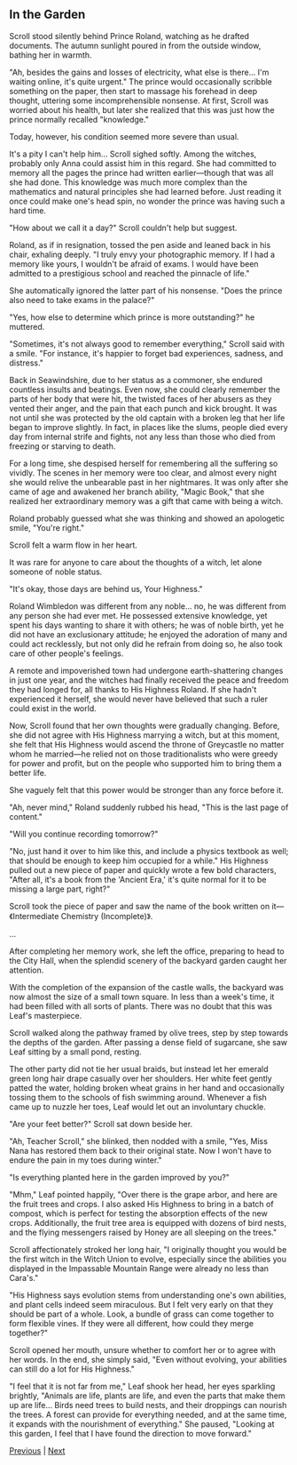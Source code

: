 ## In the Garden
Scroll stood silently behind Prince Roland, watching as he drafted documents. The autumn sunlight poured in from the outside window, bathing her in warmth.



"Ah, besides the gains and losses of electricity, what else is there... I'm waiting online, it's quite urgent." The prince would occasionally scribble something on the paper, then start to massage his forehead in deep thought, uttering some incomprehensible nonsense. At first, Scroll was worried about his health, but later she realized that this was just how the prince normally recalled "knowledge."



Today, however, his condition seemed more severe than usual.



It's a pity I can't help him... Scroll sighed softly. Among the witches, probably only Anna could assist him in this regard. She had committed to memory all the pages the prince had written earlier—though that was all she had done. This knowledge was much more complex than the mathematics and natural principles she had learned before. Just reading it once could make one's head spin, no wonder the prince was having such a hard time.



"How about we call it a day?" Scroll couldn't help but suggest.



Roland, as if in resignation, tossed the pen aside and leaned back in his chair, exhaling deeply. "I truly envy your photographic memory. If I had a memory like yours, I wouldn't be afraid of exams. I would have been admitted to a prestigious school and reached the pinnacle of life."



She automatically ignored the latter part of his nonsense. "Does the prince also need to take exams in the palace?"



"Yes, how else to determine which prince is more outstanding?" he muttered.



"Sometimes, it's not always good to remember everything," Scroll said with a smile. "For instance, it's happier to forget bad experiences, sadness, and distress."



Back in Seawindshire, due to her status as a commoner, she endured countless insults and beatings. Even now, she could clearly remember the parts of her body that were hit, the twisted faces of her abusers as they vented their anger, and the pain that each punch and kick brought. It was not until she was protected by the old captain with a broken leg that her life began to improve slightly. In fact, in places like the slums, people died every day from internal strife and fights, not any less than those who died from freezing or starving to death.



For a long time, she despised herself for remembering all the suffering so vividly. The scenes in her memory were too clear, and almost every night she would relive the unbearable past in her nightmares. It was only after she came of age and awakened her branch ability, "Magic Book," that she realized her extraordinary memory was a gift that came with being a witch.



Roland probably guessed what she was thinking and showed an apologetic smile, "You're right."



Scroll felt a warm flow in her heart.



It was rare for anyone to care about the thoughts of a witch, let alone someone of noble status.



"It's okay, those days are behind us, Your Highness."



Roland Wimbledon was different from any noble... no, he was different from any person she had ever met. He possessed extensive knowledge, yet spent his days wanting to share it with others; he was of noble birth, yet he did not have an exclusionary attitude; he enjoyed the adoration of many and could act recklessly, but not only did he refrain from doing so, he also took care of other people's feelings.



A remote and impoverished town had undergone earth-shattering changes in just one year, and the witches had finally received the peace and freedom they had longed for, all thanks to His Highness Roland. If she hadn't experienced it herself, she would never have believed that such a ruler could exist in the world.



Now, Scroll found that her own thoughts were gradually changing. Before, she did not agree with His Highness marrying a witch, but at this moment, she felt that His Highness would ascend the throne of Greycastle no matter whom he married—he relied not on those traditionalists who were greedy for power and profit, but on the people who supported him to bring them a better life.



She vaguely felt that this power would be stronger than any force before it.

"Ah, never mind," Roland suddenly rubbed his head, "This is the last page of content."

"Will you continue recording tomorrow?"

"No, just hand it over to him like this, and include a physics textbook as well; that should be enough to keep him occupied for a while." His Highness pulled out a new piece of paper and quickly wrote a few bold characters, "After all, it's a book from the 'Ancient Era,' it's quite normal for it to be missing a large part, right?"

Scroll took the piece of paper and saw the name of the book written on it—《Intermediate Chemistry (Incomplete)》.

...

After completing her memory work, she left the office, preparing to head to the City Hall, when the splendid scenery of the backyard garden caught her attention.

With the completion of the expansion of the castle walls, the backyard was now almost the size of a small town square. In less than a week's time, it had been filled with all sorts of plants. There was no doubt that this was Leaf's masterpiece.

Scroll walked along the pathway framed by olive trees, step by step towards the depths of the garden. After passing a dense field of sugarcane, she saw Leaf sitting by a small pond, resting.



The other party did not tie her usual braids, but instead let her emerald green long hair drape casually over her shoulders. Her white feet gently patted the water, holding broken wheat grains in her hand and occasionally tossing them to the schools of fish swimming around. Whenever a fish came up to nuzzle her toes, Leaf would let out an involuntary chuckle.



"Are your feet better?" Scroll sat down beside her.



"Ah, Teacher Scroll," she blinked, then nodded with a smile, "Yes, Miss Nana has restored them back to their original state. Now I won't have to endure the pain in my toes during winter."



"Is everything planted here in the garden improved by you?"



"Mhm," Leaf pointed happily, "Over there is the grape arbor, and here are the fruit trees and crops. I also asked His Highness to bring in a batch of compost, which is perfect for testing the absorption effects of the new crops. Additionally, the fruit tree area is equipped with dozens of bird nests, and the flying messengers raised by Honey are all sleeping on the trees."



Scroll affectionately stroked her long hair, "I originally thought you would be the first witch in the Witch Union to evolve, especially since the abilities you displayed in the Impassable Mountain Range were already no less than Cara's."



"His Highness says evolution stems from understanding one's own abilities, and plant cells indeed seem miraculous. But I felt very early on that they should be part of a whole. Look, a bundle of grass can come together to form flexible vines. If they were all different, how could they merge together?"



Scroll opened her mouth, unsure whether to comfort her or to agree with her words. In the end, she simply said, "Even without evolving, your abilities can still do a lot for His Highness."



"I feel that it is not far from me," Leaf shook her head, her eyes sparkling brightly, "Animals are life, plants are life, and even the parts that make them up are life... Birds need trees to build nests, and their droppings can nourish the trees. A forest can provide for everything needed, and at the same time, it expands with the nourishment of everything." She paused, "Looking at this garden, I feel that I have found the direction to move forward."





[Previous](CH0305.md) | [Next](CH0307.md)
